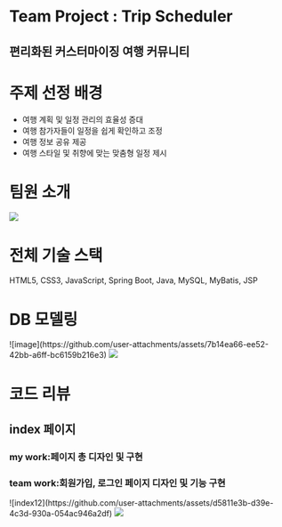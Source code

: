 <h1>Team Project : Trip Scheduler</h1>
<h2>편리화된 커스터마이징 여행 커뮤니티</h2>

<h1>주제 선정 배경</h1>
<ul>
  <li>여행 계획 및 일정 관리의 효율성 증대</li>
  <li>여행 참가자들이 일정을 쉽게 확인하고 조정</li>
  <li>여행 정보 공유 제공</li>
  <li>여행 스타일 및 취향에 맞는 맞춤형 일정 제시</li>
</ul>

<h1>팀원 소개</h1>
<img src="https://github.com/user-attachments/assets/4b2a6fcb-90d6-4fae-a239-240304ff0e1b">




<h1>전체 기술 스택</h1>
<p>HTML5, CSS3, JavaScript, Spring Boot, Java, MySQL, MyBatis, JSP</p>

<h1>DB 모델링</h1>
![image](https://github.com/user-attachments/assets/7b14ea66-ee52-42bb-a6ff-bc6159b216e3)
<img src="https://github.com/user-attachments/assets/7b14ea66-ee52-42bb-a6ff-bc6159b216e3">


<h1>코드 리뷰</h1>
  <h2>index 페이지</h2>
  <h3>my work:페이지 총 디자인 및 구현</h3>
  <h3>team work:회원가입, 로그인 페이지 디자인 및 기능 구현</h3>
![index12](https://github.com/user-attachments/assets/d5811e3b-d39e-4c3d-930a-054ac946a2df)
<img src="https://github.com/user-attachments/assets/d5811e3b-d39e-4c3d-930a-054ac946a2df">

  

